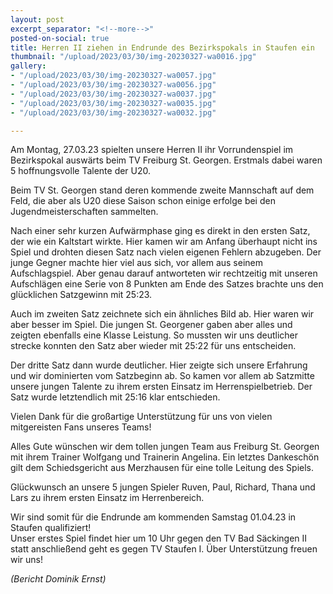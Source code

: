 ```yaml
---
layout: post
excerpt_separator: "<!--more-->"
posted-on-social: true
title: Herren II ziehen in Endrunde des Bezirkspokals in Staufen ein
thumbnail: "/upload/2023/03/30/img-20230327-wa0016.jpg"
gallery:
- "/upload/2023/03/30/img-20230327-wa0057.jpg"
- "/upload/2023/03/30/img-20230327-wa0056.jpg"
- "/upload/2023/03/30/img-20230327-wa0037.jpg"
- "/upload/2023/03/30/img-20230327-wa0035.jpg"
- "/upload/2023/03/30/img-20230327-wa0032.jpg"

---
```

Am Montag, 27.03.23 spielten unsere Herren II ihr Vorrundenspiel im Bezirkspokal auswärts beim TV Freiburg St. Georgen. Erstmals dabei waren 5 hoffnungsvolle Talente der U20.

Beim TV St. Georgen stand deren kommende zweite Mannschaft auf dem Feld, die aber als U20 diese Saison schon einige erfolge bei den Jugendmeisterschaften sammelten.

Nach einer sehr kurzen Aufwärmphase ging es direkt in den ersten Satz, der wie ein Kaltstart wirkte. Hier kamen wir am Anfang überhaupt nicht ins Spiel und drohten diesen Satz nach vielen eigenen Fehlern abzugeben. Der junge Gegner machte hier viel aus sich, vor allem aus seinem Aufschlagspiel. Aber genau darauf antworteten wir rechtzeitig mit unseren Aufschlägen eine Serie von 8 Punkten am Ende des Satzes brachte uns den glücklichen Satzgewinn mit 25:23.

Auch im zweiten Satz zeichnete sich ein ähnliches Bild ab. Hier waren wir aber besser im Spiel. Die jungen St. Georgener gaben aber alles und zeigten ebenfalls eine Klasse Leistung. So mussten wir uns deutlicher strecke konnten den Satz aber wieder mit 25:22 für uns entscheiden.

Der dritte Satz dann wurde deutlicher. Hier zeigte sich unsere Erfahrung und wir dominierten vom Satzbeginn ab. So kamen vor allem ab Satzmitte unsere jungen Talente zu ihrem ersten Einsatz im Herrenspielbetrieb. Der Satz wurde letztendlich mit 25:16 klar entschieden.

Vielen Dank für die großartige Unterstützung für uns von vielen mitgereisten Fans unseres Teams!

Alles Gute wünschen wir dem tollen jungen Team aus Freiburg St. Georgen mit ihrem Trainer Wolfgang und Trainerin Angelina. Ein letztes Dankeschön gilt dem Schiedsgericht aus Merzhausen für eine tolle Leitung des Spiels.

Glückwunsch an unsere 5 jungen Spieler Ruven, Paul, Richard, Thana und Lars zu ihrem ersten Einsatz im Herrenbereich.

Wir sind somit für die Endrunde am kommenden Samstag 01.04.23 in Staufen qualifiziert!  
 Unser erstes Spiel findet hier um 10 Uhr gegen den TV Bad Säckingen II statt anschließend geht es gegen TV Staufen I. Über Unterstützung freuen wir uns!

_(Bericht Dominik Ernst)_
